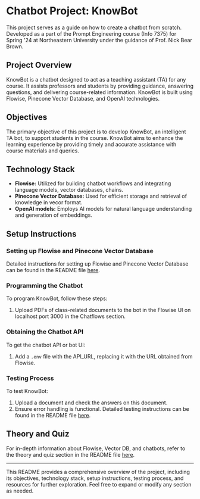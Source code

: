 # Chatbot Project: KnowBot

This project serves as a guide on how to create a chatbot from scratch. Developed as a part of the Prompt Engineering course (Info 7375) for Spring '24 at Northeastern University under the guidance of Prof. Nick Bear Brown.

## Project Overview

KnowBot is a chatbot designed to act as a teaching assistant (TA) for any course. It assists professors and students by providing guidance, answering questions, and delivering course-related information. KnowBot is built using Flowise, Pinecone Vector Database, and OpenAI technologies.

## Objectives

The primary objective of this project is to develop KnowBot, an intelligent TA bot, to support students in the course. KnowBot aims to enhance the learning experience by providing timely and accurate assistance with course materials and queries.

## Technology Stack

- **Flowise:** Utilized for building chatbot workflows and integrating language models, vector databases, chains.
- **Pinecone Vector Database:** Used for efficient storage and retrieval of knowledge in vecor format.
- **OpenAI models:** Employs AI models for natural language understanding and generation of embeddings.

## Setup Instructions

### Setting up Flowise and Pinecone Vector Database

Detailed instructions for setting up Flowise and Pinecone Vector Database can be found in the README file [here](/chatflows/flowise_setup.md).

### Programming the Chatbot

To program KnowBot, follow these steps:
1. Upload PDFs of class-related documents to the bot in the Flowise UI on localhost port 3000 in the Chatflows section.

### Obtaining the Chatbot API

To get the chatbot API or bot UI:
1. Add a `.env` file with the API_URL, replacing it with the URL obtained from Flowise.

### Testing Process

To test KnowBot:
1. Upload a document and check the answers on this document.
2. Ensure error handling is functional.
Detailed testing instructions can be found in the README file [here](link_to_testing_readme).

## Theory and Quiz

For in-depth information about Flowise, Vector DB, and chatbots, refer to the theory and quiz section in the README file [here](link_to_theory_quiz_readme).

---

This README provides a comprehensive overview of the project, including its objectives, technology stack, setup instructions, testing process, and resources for further exploration. Feel free to expand or modify any section as needed.
